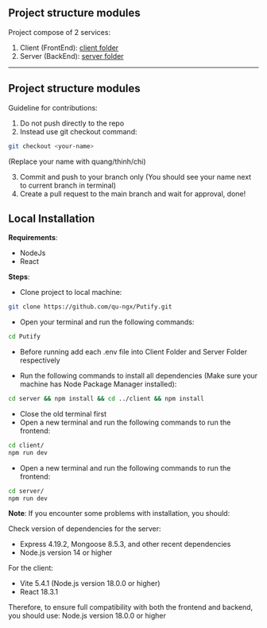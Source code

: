 ## Project structure modules

Project compose of 2 services:

1. Client (FrontEnd): [client folder](./client)
2. Server (BackEnd): [server folder](./server)

<hr />

## Project structure modules

Guideline for contributions:

1. Do not push directly to the repo
2. Instead use git checkout command:

```bash
git checkout <your-name>
```

(Replace your name with quang/thinh/chi)

3. Commit and push to your branch only (You should see your name next to current branch in terminal)
4. Create a pull request to the main branch and wait for approval, done!

## Local Installation

**Requirements**:

- NodeJs
- React

**Steps**:

- Clone project to local machine:

```bash
git clone https://github.com/qu-ngx/Putify.git
```

- Open your terminal and run the following commands:

```bash
cd Putify
```

- Before running add each .env file into Client Folder and Server Folder respectively

- Run the following commands to install all dependencies (Make sure your machine has Node Package Manager installed):

```bash
cd server && npm install && cd ../client && npm install
```

- Close the old terminal first
- Open a new terminal and run the following commands to run the frontend:

```bash
cd client/
npm run dev
```

- Open a new terminal and run the following commands to run the frontend:

```bash
cd server/
npm run dev
```

**Note**: If you encounter some problems with installation, you should:

Check version of dependencies for the server:

- Express 4.19.2, Mongoose 8.5.3, and other recent dependencies
- Node.js version 14 or higher

For the client:

- Vite 5.4.1 (Node.js version 18.0.0 or higher)
- React 18.3.1

Therefore, to ensure full compatibility with both the frontend and backend, you should use:
Node.js version 18.0.0 or higher
